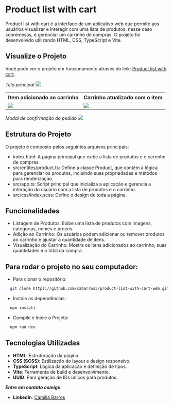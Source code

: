 # Product list with cart

Product list with cart é a interface de um aplicativo web que permite aos usuários visualizar e interagir com uma lista de produtos, nesse caso sobremesas, e gerenciar um carrinho de compras. O projeto foi desenvolvido utilizando HTML, CSS, TypeScript e Vite.

## Visualize o Projeto

Você pode ver o projeto em funcionamento através do link: [Product list with cart](https://cart-product-site.netlify.app/).

_Tela principal_
![](imagens-projeto/image.png)

| Item adicionado ao carrinho     | Carrinho atualizado com o item  |
| ------------------------------- | ------------------------------- |
| ![](imagens-projeto/image1.png) | ![](imagens-projeto/image2.png) |

_Modal de confirmação do pedido_
![](imagens-projeto/image3.png)

## Estrutura do Projeto

O projeto é composto pelos seguintes arquivos principais:

- index.html: A página principal que exibe a lista de produtos e o carrinho de compras.
- src/entites/product.ts: Define a classe Product, que contém a lógica para gerenciar os produtos, incluindo suas propriedades e métodos para renderização.
- src/app.ts: Script principal que inicializa a aplicação e gerencia a interação do usuário com a lista de produtos e o carrinho.
- src/css/index.scss: Define o design de toda a página.

## Funcionalidades

- Listagem de Produtos: Exibe uma lista de produtos com imagens, categorias, nomes e preços.
- Adição ao Carrinho: Os usuários podem adicionar ou remover produtos ao carrinho e ajustar a quantidade de itens.
- Visualização do Carrinho: Mostra os itens adicionados ao carrinho, suas quantidades e o total da compra.

## Para rodar o projeto no seu computador:

- Para clonar o repositório:

```bash
  git clone https://github.com/cabarros3/product-list-with-cart-web.git
```

- Instale as dependências:

```bash
  npm install
```

- Compile e Inicie o Projeto:

```bash
  npm run dev
```

## Tecnologias Utilizadas

- **HTML**: Estruturação da página.
- **CSS (SCSS)**: Estilização do layout e design responsivo.
- **TypeScript**: Lógica da aplicação e definição de tipos.
- **Vite**: Ferramenta de build e desenvolvimento.
- **UUID**: Para geração de IDs únicos para produtos.

**_Entre em contato comigo_**

- **LinkedIn**: [Camilla Barros](https://www.linkedin.com/in/camillabarros/)
